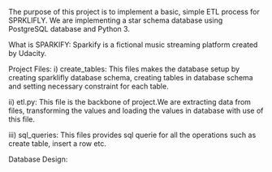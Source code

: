 The purpose of this project is to implement a basic, simple ETL process for SPRKLIFLY. We are implementing a star schema database using PostgreSQL database and Python 3.

What is SPARKIFY: Sparkify is a fictional music streaming platform created by Udacity.

Project Files: i) create_tables: This files makes the database setup by creating sparklifly database schema, creating tables in database schema and setting necessary constraint for each table.

ii) etl.py: This file is the backbone of project.We are extracting data from files, transforming the values and loading the values in database with use of this file.

iii) sql_queries: This files provides sql querie for all the operations such as create table, insert a row etc.

Database Design: 